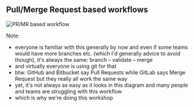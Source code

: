 ## Pull/Merge Request based workflows

![PR/MR based workflow](/images/pr-workflow.png)

Note:

- everyone is familiar with this generally by now and even if some teams would
  have more branches etc. (which I'd generally advice to avoid though), it's
  always the same: branch – validate – merge
- and virtually everyone is using git for that
- btw: GitHub and Bitbucket say Pull Requests while GitLab says Merge Request
  but they really all work the same way
- yet, it's not always as easy as it looks in this diagram and many people and
  teams are struggling with this workflow
- which is why we're doing this workshop
